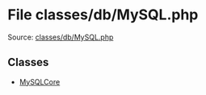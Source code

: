 File classes/db/MySQL.php
=========

Source: [classes/db/MySQL.php](https://github.com/PrestaShop/PrestaShop/blob/1.5.6.0/classes/db/MySQL.php)


Classes
-------

* [MySQLCore](class.MySQLCore.md)

